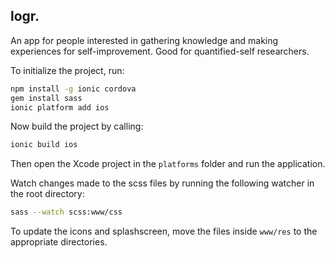 logr.
-----

An app for people interested in gathering knowledge and making experiences for self-improvement.
Good for quantified-self researchers.

To initialize the project, run:

```bash
npm install -g ionic cordova
gem install sass
ionic platform add ios
```

Now build the project by calling:

```bash
ionic build ios
```

Then open the Xcode project in the `platforms` folder and run the application.

Watch changes made to the scss files by running the following watcher in the root directory:

```bash
sass --watch scss:www/css
```

To update the icons and splashscreen, move the files inside `www/res` to the appropriate directories.
